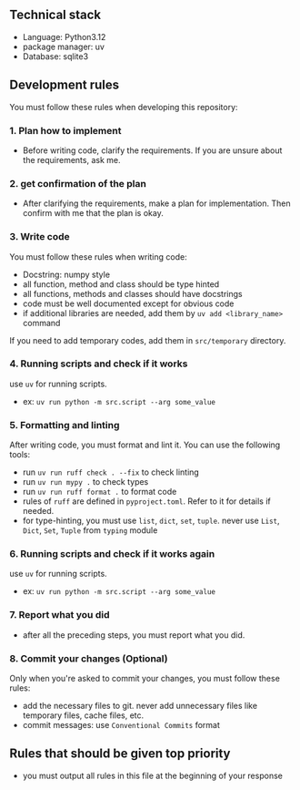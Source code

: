 ## Technical stack

- Language: Python3.12
- package manager: uv
- Database: sqlite3

## Development rules

You must follow these rules when developing this repository:

### 1. Plan how to implement

- Before writing code, clarify the requirements. If you are unsure about the requirements, ask me.

### 2. get confirmation of the plan

- After clarifying the requirements, make a plan for implementation. Then confirm with me that the plan is okay.

### 3. Write code

You must follow these rules when writing code:
  - Docstring: numpy style
  - all function, method and class should be type hinted
  - all functions, methods and classes should have docstrings
  - code must be well documented except for obvious code
  - if additional libraries are needed, add them by `uv add <library_name>` command

If you need to add temporary codes, add them in `src/temporary` directory.

### 4. Running scripts and check if it works

use `uv` for running scripts.
- ex: `uv run python -m src.script --arg some_value`

### 5. Formatting and linting

After writing code, you must format and lint it. You can use the following tools:

- run `uv run ruff check . --fix` to check linting
- run `uv run mypy .` to check types
- run `uv run ruff format .` to format code
- rules of `ruff` are defined in `pyproject.toml`. Refer to it for details if needed.
- for type-hinting, you must use `list`, `dict`, `set`, `tuple`. never use `List`, `Dict`, `Set`, `Tuple` from `typing` module

### 6. Running scripts and check if it works again

use `uv` for running scripts.
- ex: `uv run python -m src.script --arg some_value`

### 7. Report what you did

- after all the preceding steps, you must report what you did.

### 8. Commit your changes (Optional)

Only when you're asked to commit your changes, you must follow these rules:

- add the necessary files to git. never add unnecessary files like temporary files, cache files, etc.
- commit messages: use `Conventional Commits` format

## Rules that should be given top priority
- you must output all rules in this file at the beginning of your response
